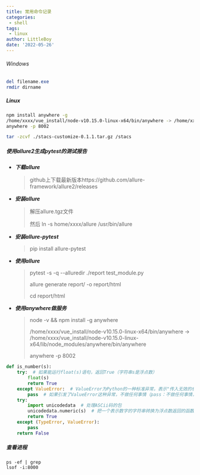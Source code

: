 ```yaml
---
title: 常用命令记录
categories:
 - shell
tags:
 - linux
author: LittleBoy 
date: '2022-05-26'
---
```


###### Windows 

``````powershell
del filename.exe
rmdir dirname
``````



##### Linux

````bash
npm install anywhere -g
/home/xxxx/vue_install/node-v10.15.0-linux-x64/bin/anywhere -> /home/xxxx/vue_install/node-v10.15.0-linux-x64/lib/node_modules/anywhere/bin/anywhere
anywhere -p 8002

tar -zcvf ./stacs-customize-0.1.1.tar.gz /stacs
````





##### ***使用allure2生成pytest的测试报告***

- ***下载allure***

  > github上下载最新版本https://github.com/allure-framework/allure2/releases

- ***安装allure***

  > 解压allure.tgz文件 
  >
  > 然后 ln -s home/xxxx/allure /usr/bin/allure 

- ***安装allure-pytest***

  > pip install allure-pytest

- ***使用allure***

  > pytest -s -q --alluredir ./report test_module.py
  >
  > allure generate report/ -o report/html
  >
  > cd report/html

- ***使用anywhere做服务***

  > node -v  && npm install -g anywhere
  >
  > /home/xxxx/vue_install/node-v10.15.0-linux-x64/bin/anywhere -> /home/xxxx/vue_install/node-v10.15.0-linux-x64/lib/node_modules/anywhere/bin/anywhere
  >
  > anywhere -p 8002



```python
def is_number(s):
    try:  # 如果能运行float(s)语句，返回True（字符串s是浮点数）
        float(s)
        return True
    except ValueError:  # ValueError为Python的一种标准异常，表示"传入无效的参数"
        pass  # 如果引发了ValueError这种异常，不做任何事情（pass：不做任何事情，一般用做占位语句）
    try:
        import unicodedata  # 处理ASCii码的包
        unicodedata.numeric(s)  # 把一个表示数字的字符串转换为浮点数返回的函数
        return True
    except (TypeError, ValueError):
        pass
    return False
```

##### 查看进程
```shell
ps -ef | grep 
lsof -i:8000

```